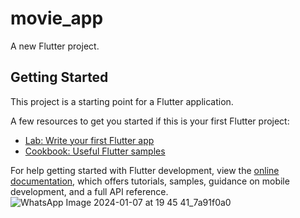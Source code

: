 # movie_app

A new Flutter project.

## Getting Started

This project is a starting point for a Flutter application.

A few resources to get you started if this is your first Flutter project:

- [Lab: Write your first Flutter app](https://docs.flutter.dev/get-started/codelab)
- [Cookbook: Useful Flutter samples](https://docs.flutter.dev/cookbook)

For help getting started with Flutter development, view the
[online documentation](https://docs.flutter.dev/), which offers tutorials,
samples, guidance on mobile development, and a full API reference.
![WhatsApp Image 2024-01-07 at 19 45 41_7a91f0a0](https://github.com/mirzamadi26/Nextion-Movie-App/assets/91668851/94636b4a-439c-4f81-b932-2f6220ef6c49)
